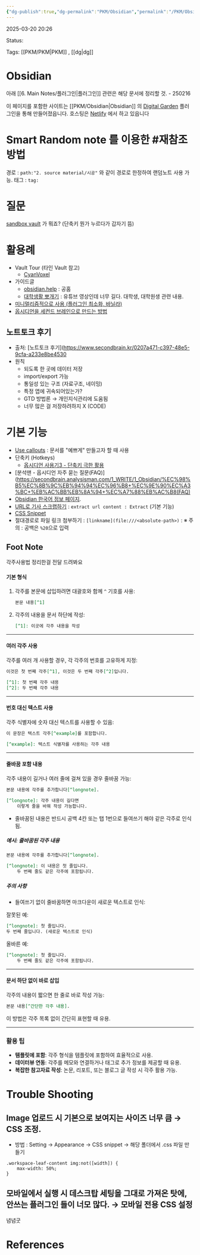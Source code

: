 ```yaml
---
{"dg-publish":true,"dg-permalink":"PKM/Obsidian","permalink":"/PKM/Obsidian/"}
---
```



2025-03-20 20:26

Status: 

Tags: [[PKM/PKM\|PKM]] , [[dg\|dg]] 

# Obsidian
아래 [[6. Main Notes/플러그인\|플러그인]] 관련은 해당 문서에 정리할 것. - 250216

이 페이지를 포함한 사이트는 [[PKM/Obsidian\|Obsidian]] 의 [Digital Garden](https://dg-docs.ole.dev/) 플러그인을 통해 만들어졌읍니다. 호스팅은 [Netlify](https://app.netlify.com/) 에서 하고 있읍니다

# Smart Random note 를 이용한 #재참조 방법
경로 : `path:"2. source material/시공"` 와 같이 경로로 한정하여 랜덤노트 사용 가능.
태그 : `tag:` 
# 질문
[sandbox vault](https://forum.obsidian.md/t/how-to-open-sandbox-vault/50028) 가 뭐죠? (단축키 뭔가 누르다가 갑자기 뜸)

# 활용례
- Vault Tour (타인 Vault 참고)
	- [CyanVoxel](https://www.youtube.com/watch?v=rAkerV8rlow)
- 가이드글
	- [obsidian.help](https://help.obsidian.md/Home) : 공홈
	- [대학생활 뽀개기](https://www.youtube.com/watch?v=NrwTzzSNPK8) : 유튜브 영상인데 너무 길다. 대학생, 대학원생 관련 내용.
- [미니멀리즘적으로 사용 (플러그인 최소화, 바닐라)](https://youtu.be/hSTy_BInQs8) 
- [옵시디언을 세컨드 브레인으로 만드는 방법](https://info.quokkanews.com/옵시디언을-세컨드-브레인으로-만드는-방법/) 
## 노트토크 후기
- 출처: [노트토크 후기](https://www.secondbrain.kr/0207a471-c397-48e5-9cfa-a233e8be4530
- 원칙
    - 되도록 한 곳에 데이터 저장
	- import/export 가능
	- 통일성 있는 구조 (자료구조, 네이밍)
	- 특정 앱에 귀속되어있는가?
	- GTD 방법론 → 개인지식관리에 도움됨
	- 너무 많은 걸 저장하려하지 X (CODE)

# 기본 기능
- [Use callouts](https://help.obsidian.md/How+to/Use+callouts) : 문서를 "예쁘게" 만들고자 할 때 사용
- 단축키 (Hotkeys)
	- [옵시디언 사용기3 - 단축키 극한 활용](https://kexplain.com/15)
- [분석맨 - 옵시디언 자주 묻는 질문(FAQ)](https://secondbrain.analysisman.com/1_WRITE/1_Obsidian/%EC%98%B5%EC%8B%9C%EB%94%94%EC%96%B8+%EC%9E%90%EC%A3%BC+%EB%AC%BB%EB%8A%94+%EC%A7%88%EB%AC%B8(FAQ)  
- [Obsidian 한국어 정보 페이지](https://publish.obsidian.md/help-ko/%EB%85%B8%ED%8A%B8%EC%99%80+%ED%8C%8C%EC%9D%BC+%EC%97%B0%EA%B2%B0%ED%95%98%EA%B8%B0/%EB%B3%84%EC%B9%AD). 
- [URL로 기사 스크랩하기](https://junggam2.tistory.com/43) : ``extract url content : Extract`` (기본 기능)
- [CSS Snippet](https://m.cafe.naver.com/ca-fe/web/cafes/obsidianary/articles/8325?tc=shared_link&useCafeId=false&or=nid.naver.com&buid=28feaaf8-43de-43ce-b674-83bc3e27de1e&art=ZXh0ZXJuYWwtc2VydmljZS1uYXZlci1ldGMtZm9yLWNvbW1lbnQ.eyJ0eXAiOiJKV1QiLCJhbGciOiJIUzI1NiJ9.eyJjYWZlVHlwZSI6IkNBRkVfSUQiLCJhcnRpY2xlSWQiOjgzMjUsImlzc3VlZEF0IjoxNzI3ODcwMjk0NjAwLCJjYWZlSWQiOjMwNTM3NDQ4fQ.J8ly4JzAmKo6_rKTD1F4g4GSJ-_hz4IWBZO_om2bZrs) 
- 절대경로로 파일 링크 첨부하기 : `[linkname](file:///<absolute-path>)` : ※ 주의 : 공백은 `%20`으로 입력

## Foot Note
각주사용법 정리한걸 전달 드려봐요

#### **기본 형식**

1. 각주를 본문에 삽입하려면 대괄호와 함께 `^` 기호를 사용:
    
    ```markdown
    본문 내용[^1]
    ```
    
2. 각주의 내용을 문서 하단에 작성:
    
    ```markdown
    [^1]: 이곳에 각주 내용을 작성
    ```
    

---

#### **여러 각주 사용**

각주를 여러 개 사용할 경우, 각 각주의 번호를 고유하게 지정:

```markdown
이것은 첫 번째 각주[^1], 이것은 두 번째 각주[^2]입니다.

[^1]: 첫 번째 각주 내용
[^2]: 두 번째 각주 내용
```

---

#### **번호 대신 텍스트 사용**

각주 식별자에 숫자 대신 텍스트를 사용할 수 있음:

```markdown
이 문장은 텍스트 각주[^example]를 포함합니다.

[^example]: 텍스트 식별자를 사용하는 각주 내용
```

---

#### **줄바꿈 포함 내용**

각주 내용이 길거나 여러 줄에 걸쳐 있을 경우 줄바꿈 가능:

```markdown
본문 내용에 각주를 추가합니다[^longnote].

[^longnote]: 각주 내용이 길다면
    이렇게 줄을 바꿔 작성 가능합니다.
```

- 줄바꿈된 내용은 반드시 공백 4칸 또는 탭 1번으로 들여쓰기 해야 같은 각주로 인식됨.

##### 예시: 줄바꿈된 각주 내용

```markdown
본문 내용에 각주를 추가합니다[^longnote].

[^longnote]: 이 내용은 첫 줄입니다.
    두 번째 줄도 같은 각주에 포함됩니다.
```

##### 주의 사항

- 들여쓰기 없이 줄바꿈하면 마크다운이 새로운 텍스트로 인식:

잘못된 예:

```markdown
[^longnote]: 첫 줄입니다.
두 번째 줄입니다. (새로운 텍스트로 인식)
```

올바른 예:

```markdown
[^longnote]: 첫 줄입니다.
    두 번째 줄도 같은 각주에 포함됩니다.
```

---

#### **문서 하단 없이 바로 삽입**

각주의 내용이 짧으면 한 줄로 바로 작성 가능:

```markdown
본문 내용[^간단한 각주 내용].
```

이 방법은 각주 목록 없이 간단히 표현할 때 유용.

---

### 활용 팁
- **템플릿에 포함**: 각주 형식을 템플릿에 포함하여 효율적으로 사용.
- **데이터뷰 연동**: 각주를 메모와 연결하거나 태그로 추가 정보를 제공할 때 유용.
- **복잡한 참고자료 작성**: 논문, 리포트, 또는 블로그 글 작성 시 각주 활용 가능.
# Trouble Shooting
## Image 업로드 시 기본으로 보여지는 사이즈 너무 큼 → CSS 조정. 
- 방법 : Setting → Appearance → CSS snippet → 해당 폴더에서 .css 파일 만들기
```
.workspace-leaf-content img:not([width]) {
    max-width: 50%;
}
```

## 모바일에서 실행 시 데스크탑 세팅을 그대로 가져온 탓에, 안쓰는 플러그인 들이 너모 많다. → 모바일 전용 CSS 설정
념념굿

# References
